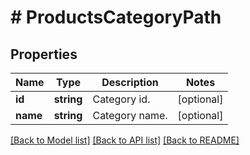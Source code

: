 # # ProductsCategoryPath

## Properties

Name | Type | Description | Notes
------------ | ------------- | ------------- | -------------
**id** | **string** | Category id. | [optional] 
**name** | **string** | Category name. | [optional] 

[[Back to Model list]](../../README.md#documentation-for-models) [[Back to API list]](../../README.md#documentation-for-api-endpoints) [[Back to README]](../../README.md)


